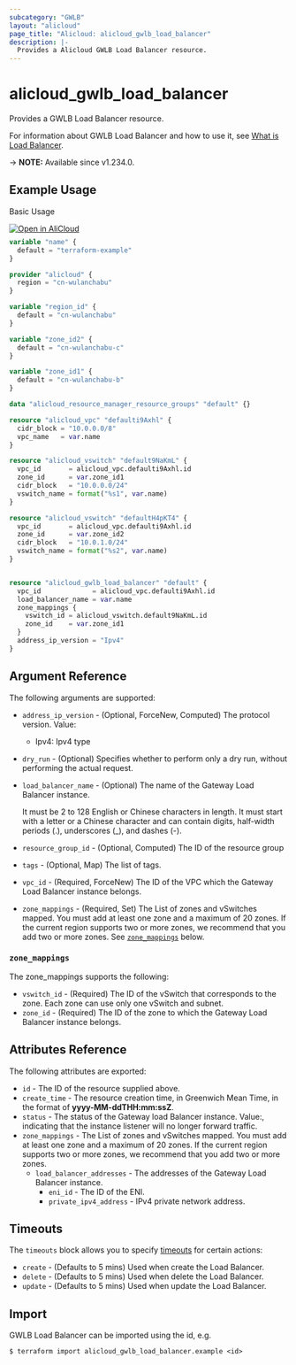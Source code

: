 ```yaml
---
subcategory: "GWLB"
layout: "alicloud"
page_title: "Alicloud: alicloud_gwlb_load_balancer"
description: |-
  Provides a Alicloud GWLB Load Balancer resource.
---
```


# alicloud_gwlb_load_balancer

Provides a GWLB Load Balancer resource.



For information about GWLB Load Balancer and how to use it, see [What is Load Balancer](https://www.alibabacloud.com/help/en/).

-> **NOTE:** Available since v1.234.0.

## Example Usage

Basic Usage

<div style="display: block;margin-bottom: 40px;"><div class="oics-button" style="float: right;position: absolute;margin-bottom: 10px;">
  <a href="https://api.aliyun.com/api-tools/terraform?resource=alicloud_gwlb_load_balancer&exampleId=048e6dcc-c045-2c92-6171-abb5ccd48e62d426865e&activeTab=example&spm=docs.r.gwlb_load_balancer.0.048e6dccc0&intl_lang=EN_US" target="_blank">
    <img alt="Open in AliCloud" src="https://img.alicdn.com/imgextra/i1/O1CN01hjjqXv1uYUlY56FyX_!!6000000006049-55-tps-254-36.svg" style="max-height: 44px; max-width: 100%;">
  </a>
</div></div>

```terraform
variable "name" {
  default = "terraform-example"
}

provider "alicloud" {
  region = "cn-wulanchabu"
}

variable "region_id" {
  default = "cn-wulanchabu"
}

variable "zone_id2" {
  default = "cn-wulanchabu-c"
}

variable "zone_id1" {
  default = "cn-wulanchabu-b"
}

data "alicloud_resource_manager_resource_groups" "default" {}

resource "alicloud_vpc" "defaulti9Axhl" {
  cidr_block = "10.0.0.0/8"
  vpc_name   = var.name
}

resource "alicloud_vswitch" "default9NaKmL" {
  vpc_id       = alicloud_vpc.defaulti9Axhl.id
  zone_id      = var.zone_id1
  cidr_block   = "10.0.0.0/24"
  vswitch_name = format("%s1", var.name)
}

resource "alicloud_vswitch" "defaultH4pKT4" {
  vpc_id       = alicloud_vpc.defaulti9Axhl.id
  zone_id      = var.zone_id2
  cidr_block   = "10.0.1.0/24"
  vswitch_name = format("%s2", var.name)
}


resource "alicloud_gwlb_load_balancer" "default" {
  vpc_id             = alicloud_vpc.defaulti9Axhl.id
  load_balancer_name = var.name
  zone_mappings {
    vswitch_id = alicloud_vswitch.default9NaKmL.id
    zone_id    = var.zone_id1
  }
  address_ip_version = "Ipv4"
}
```

## Argument Reference

The following arguments are supported:
* `address_ip_version` - (Optional, ForceNew, Computed) The protocol version. Value:
  - Ipv4: Ipv4 type
* `dry_run` - (Optional) Specifies whether to perform only a dry run, without performing the actual request. 
* `load_balancer_name` - (Optional) The name of the Gateway Load Balancer instance.

  It must be 2 to 128 English or Chinese characters in length. It must start with a letter or a Chinese character and can contain digits, half-width periods (.), underscores (_), and dashes (-).
* `resource_group_id` - (Optional, Computed) The ID of the resource group
* `tags` - (Optional, Map) The list of tags.
* `vpc_id` - (Required, ForceNew) The ID of the VPC which the Gateway Load Balancer instance belongs.
* `zone_mappings` - (Required, Set) The List of zones and vSwitches mapped. You must add at least one zone and a maximum of 20 zones. If the current region supports two or more zones, we recommend that you add two or more zones. See [`zone_mappings`](#zone_mappings) below.

### `zone_mappings`

The zone_mappings supports the following:
* `vswitch_id` - (Required) The ID of the vSwitch that corresponds to the zone. Each zone can use only one vSwitch and subnet.
* `zone_id` - (Required) The ID of the zone to which the Gateway Load Balancer instance belongs.

## Attributes Reference

The following attributes are exported:
* `id` - The ID of the resource supplied above.
* `create_time` - The resource creation time, in Greenwich Mean Time, in the format of **yyyy-MM-ddTHH:mm:ssZ**.
* `status` - The status of the Gateway load Balancer instance. Value:, indicating that the instance listener will no longer forward traffic.
* `zone_mappings` - The List of zones and vSwitches mapped. You must add at least one zone and a maximum of 20 zones. If the current region supports two or more zones, we recommend that you add two or more zones.
  * `load_balancer_addresses` - The addresses of the Gateway Load Balancer instance.
    * `eni_id` - The ID of the ENI.
    * `private_ipv4_address` - IPv4 private network address.

## Timeouts

The `timeouts` block allows you to specify [timeouts](https://www.terraform.io/docs/configuration-0-11/resources.html#timeouts) for certain actions:
* `create` - (Defaults to 5 mins) Used when create the Load Balancer.
* `delete` - (Defaults to 5 mins) Used when delete the Load Balancer.
* `update` - (Defaults to 5 mins) Used when update the Load Balancer.

## Import

GWLB Load Balancer can be imported using the id, e.g.

```shell
$ terraform import alicloud_gwlb_load_balancer.example <id>
```